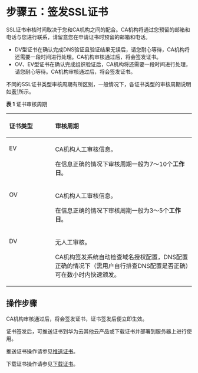 # 步骤五：签发SSL证书<a name="ZH-CN_TOPIC_0000001222574123"></a>

SSL证书审核时间取决于您和CA机构之间的配合。CA机构将通过您预留的邮箱和电话与您进行联系，请留意您在申请证书时预留的邮箱和电话。

-   DV型证书在确认完成DNS验证且验证结果无误后，请您耐心等待，CA机构将还需要一段时间进行处理。CA机构审核通过后，将会签发证书。
-   OV、EV型证书在确认完成组织验证后，CA机构将还需要一段时间进行处理，请您耐心等待。CA机构审核通过后，将会签发证书。

不同的SSL证书类型审核周期有所区别，一般情况下，各证书类型的审核周期说明如[表1](#zh-cn_topic_0000001176880002_table2029962414717)所示。

**表 1**  证书审核周期

<a name="zh-cn_topic_0000001176880002_table2029962414717"></a>
<table><thead align="left"><tr id="zh-cn_topic_0000001176880002_row1529916248714"><th class="cellrowborder" valign="top" width="24.779999999999998%" id="mcps1.2.3.1.1"><p id="zh-cn_topic_0000001176880002_p429915241375"><a name="zh-cn_topic_0000001176880002_p429915241375"></a><a name="zh-cn_topic_0000001176880002_p429915241375"></a>证书类型</p>
</th>
<th class="cellrowborder" valign="top" width="75.22%" id="mcps1.2.3.1.2"><p id="zh-cn_topic_0000001176880002_p529919241272"><a name="zh-cn_topic_0000001176880002_p529919241272"></a><a name="zh-cn_topic_0000001176880002_p529919241272"></a>审核周期</p>
</th>
</tr>
</thead>
<tbody><tr id="zh-cn_topic_0000001176880002_row1329913245712"><td class="cellrowborder" valign="top" width="24.779999999999998%" headers="mcps1.2.3.1.1 "><p id="zh-cn_topic_0000001176880002_p929972420712"><a name="zh-cn_topic_0000001176880002_p929972420712"></a><a name="zh-cn_topic_0000001176880002_p929972420712"></a>EV</p>
</td>
<td class="cellrowborder" valign="top" width="75.22%" headers="mcps1.2.3.1.2 "><p id="zh-cn_topic_0000001176880002_p14184180153015"><a name="zh-cn_topic_0000001176880002_p14184180153015"></a><a name="zh-cn_topic_0000001176880002_p14184180153015"></a>CA机构人工审核信息。</p>
<p id="zh-cn_topic_0000001176880002_p430019246717"><a name="zh-cn_topic_0000001176880002_p430019246717"></a><a name="zh-cn_topic_0000001176880002_p430019246717"></a>在信息正确的情况下审核周期一般为7～10个<strong id="zh-cn_topic_0000001176880002_b4447184210295"><a name="zh-cn_topic_0000001176880002_b4447184210295"></a><a name="zh-cn_topic_0000001176880002_b4447184210295"></a>工作日</strong>。</p>
</td>
</tr>
<tr id="zh-cn_topic_0000001176880002_row13001924879"><td class="cellrowborder" valign="top" width="24.779999999999998%" headers="mcps1.2.3.1.1 "><p id="zh-cn_topic_0000001176880002_p193001724274"><a name="zh-cn_topic_0000001176880002_p193001724274"></a><a name="zh-cn_topic_0000001176880002_p193001724274"></a>OV</p>
</td>
<td class="cellrowborder" valign="top" width="75.22%" headers="mcps1.2.3.1.2 "><p id="zh-cn_topic_0000001176880002_p1817413153015"><a name="zh-cn_topic_0000001176880002_p1817413153015"></a><a name="zh-cn_topic_0000001176880002_p1817413153015"></a>CA机构人工审核信息。</p>
<p id="zh-cn_topic_0000001176880002_p330092412714"><a name="zh-cn_topic_0000001176880002_p330092412714"></a><a name="zh-cn_topic_0000001176880002_p330092412714"></a>在信息正确的情况下审核周期一般为3～5个<strong id="zh-cn_topic_0000001176880002_b97741045122910"><a name="zh-cn_topic_0000001176880002_b97741045122910"></a><a name="zh-cn_topic_0000001176880002_b97741045122910"></a>工作日</strong>。</p>
</td>
</tr>
<tr id="zh-cn_topic_0000001176880002_row1630072412716"><td class="cellrowborder" valign="top" width="24.779999999999998%" headers="mcps1.2.3.1.1 "><p id="zh-cn_topic_0000001176880002_p2300142419717"><a name="zh-cn_topic_0000001176880002_p2300142419717"></a><a name="zh-cn_topic_0000001176880002_p2300142419717"></a>DV</p>
</td>
<td class="cellrowborder" valign="top" width="75.22%" headers="mcps1.2.3.1.2 "><p id="zh-cn_topic_0000001176880002_p956171543017"><a name="zh-cn_topic_0000001176880002_p956171543017"></a><a name="zh-cn_topic_0000001176880002_p956171543017"></a>无人工审核。</p>
<p id="zh-cn_topic_0000001176880002_p33001924179"><a name="zh-cn_topic_0000001176880002_p33001924179"></a><a name="zh-cn_topic_0000001176880002_p33001924179"></a>CA机构签发系统自动检查域名授权配置，DNS配置正确的情况下（需用户自行排查DNS配置是否正确）可在数小时内快速颁发。</p>
</td>
</tr>
</tbody>
</table>

## 操作步骤<a name="zh-cn_topic_0000001176880002_section14868111418305"></a>

CA机构审核通过后，将会签发证书，证书签发后便立即生效。

证书签发后，可推送证书到华为云其他云产品或下载证书并部署到服务器上进行使用。

推送证书操作请参见[推送证书](https://support.huaweicloud.com/usermanual-ccm/ccm_01_0056.html)。

下载证书操作请参见[下载证书](https://support.huaweicloud.com/usermanual-ccm/ccm_01_0027.html)。

